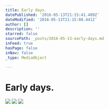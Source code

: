 ```yaml
---
title: Early days.
datePublished: '2016-05-13T21:15:41.489Z'
dateModified: '2016-05-13T21:15:08.441Z'
author: []
description: ''
starred: false
sourcePath: _posts/2016-05-13-early-days.md
inFeed: true
hasPage: false
inNav: false
_type: MediaObject

---
```

# Early days.
![](https://the-grid-user-content.s3-us-west-2.amazonaws.com/dcaf0be7-6fbf-44d7-885d-ef0af120b5da.jpg)
![](https://the-grid-user-content.s3-us-west-2.amazonaws.com/195fdf8b-4df9-4a0d-8e07-ec70e6fada0d.jpg)
![](https://the-grid-user-content.s3-us-west-2.amazonaws.com/5b554614-5980-4551-a7c4-55d70a01be0f.jpg)